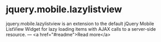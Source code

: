 jquery.mobile.lazylistview
==========================

jquery.mobile.lazylistview is an extension to the default jQuery Mobile ListView Widget for lazy loading items with AJAX calls to a server-side resource. — &lt;a href="#readme">Read more&lt;/a>